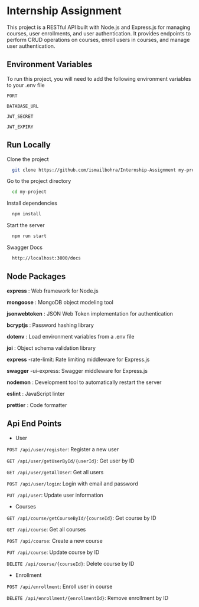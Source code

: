 
# Internship Assignment

This project is a RESTful API built with Node.js and Express.js for managing courses, user enrollments, and user authentication. It provides endpoints to perform CRUD operations on courses, enroll users in courses, and manage user authentication.


## Environment Variables

To run this project, you will need to add the following environment variables to your .env file

`PORT`

`DATABASE_URL`

`JWT_SECRET`

`JWT_EXPIRY`


## Run Locally

Clone the project

```bash
  git clone https://github.com/ismailbohra/Internship-Assignment my-project
```

Go to the project directory

```bash
  cd my-project
```

Install dependencies

```bash
  npm install
```

Start the server

```bash
  npm run start
```
Swagger Docs

```bash
  http://localhost:3000/docs
```


## Node Packages 

**express** : Web framework for Node.js

**mongoose** : MongoDB object modeling tool

**jsonwebtoken** : JSON Web Token implementation for authentication

**bcryptjs** : Password hashing library

**dotenv** : Load environment variables from a .env file

**joi** : Object schema validation library

**express** -rate-limit: Rate limiting middleware for Express.js

**swagger** -ui-express: Swagger middleware for Express.js

**nodemon** : Development tool to automatically restart the server

**eslint** : JavaScript linter

**prettier** : Code formatter


## Api End Points

- User

`POST /api/user/register`: Register a new user

`GET /api/user/getUserById/{userId}`: Get user by ID

`GET /api/user/getAllUser`: Get all users

`POST /api/user/login`: Login with email and password

`PUT /api/user`: Update user information

- Courses

`GET /api/course/getCourseById/{courseId}`: Get course by ID 

`GET /api/course`: Get all courses

`POST /api/course`: Create a new course

`PUT /api/course`: Update course by ID

`DELETE /api/course/{courseId}`: Delete course by ID

- Enrollment

`POST /api/enrollment`: Enroll user in course

`DELETE /api/enrollment/{enrollmentId}`: Remove enrollment by ID


